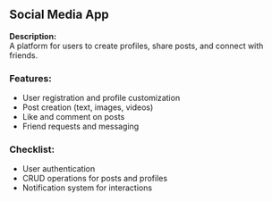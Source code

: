 ## Social Media App

**Description:**  
A platform for users to create profiles, share posts, and connect with friends.

### Features:
- User registration and profile customization
- Post creation (text, images, videos)
- Like and comment on posts
- Friend requests and messaging

### Checklist:
- User authentication
- CRUD operations for posts and profiles
- Notification system for interactions
